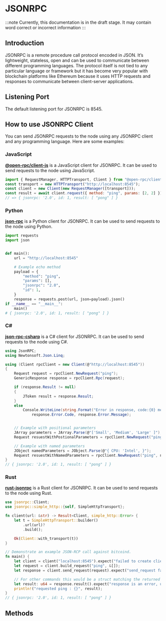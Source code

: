 # JSONRPC

:::note
Currently, this documentation is in the draft stage. It may contain word correct or incorrect information
:::

## Introduction

JSONRPC is a remote procedure call protocol encoded in JSON. It’s lightweight, stateless, open and can be used to communicate between different programming languages. The protocol itself is not tied to any particular language or framework but it has become very popular with blockchain platforms like Ethereum because it uses HTTP requests and responses to communicate between client-server applications.

## Listening Port

The default listening port for JSONRPC is 8545.

## How to use JSONRPC Client

You can send JSONRPC requests to the node using any JSONRPC client and any programming language. Here are some examples:

### JavaScript

[**@open-rpc/client-js**](https://github.com/open-rpc/client-js) is a JavaScript client for JSONRPC. It can be used to send requests to the node using JavaScript.

```js
import { RequestManager, HTTPTransport, Client } from "@open-rpc/client-js";
const transport = new HTTPTransport("http://localhost:8545");
const client = new Client(new RequestManager([transport]));
const result = await client.request({ method: "ping", params: [2, 2] });
// => { jsonrpc: '2.0', id: 1, result: [ "pong" ] }
```

### Python

[**json-rpc**](https://github.com/explodinglabs/jsonrpcclient) is a Python client for JSONRPC. It can be used to send requests to the node using Python.

```py
import requests
import json


def main():
    url = "http://localhost:8545"

    # Example echo method
    payload = {
        "method": "ping",
        "params": [],
        "jsonrpc": "2.0",
        "id": 1,
    }
    response = requests.post(url, json=payload).json()
if __name__ == "__main__":
    main()
# { jsonrpc: '2.0', id: 1, result: [ "pong" ] }
```

### C#

[**json-rpc-csharp**](https://github.com/adamashton/json-rpc-csharp) is a C# client for JSONRPC. It can be used to send requests to the node using C#.

```cs
using JsonRPC;
using Newtonsoft.Json.Linq;

using (Client rpcClient = new Client(@"http://localhost:8545"))
{
    Request request = rpcClient.NewRequest("ping");
    GenericResponse response = rpcClient.Rpc(request);

    if (response.Result != null)
    {
        JToken result = response.Result;
    }
    else
        Console.WriteLine(string.Format("Error in response, code:{0} message:{1}",
            response.Error.Code, response.Error.Message);


    // Example with positional parameters
    JArray parameters = JArray.Parse(@"['Small', 'Medium', 'Large' ]");
    Request resuestWithPostionalParameters = rpcClient.NewRequest("ping", parameters);

    // Example with named parameters
    JObject namedParameters = JObject.Parse(@"{ CPU: 'Intel', }");
    Request resuestWithNamedParameters = rpcClient.NewRequest("ping", namedParameters);
}
// { jsonrpc: '2.0', id: 1, result: [ "pong" ] }
```

### Rust

[**rust-jsonrpc**](https://github.com/apoelstra/rust-jsonrpc/) is a Rust client for JSONRPC. It can be used to send requests to the node using Rust.

```rust
use jsonrpc::Client;
use jsonrpc::simple_http::{self, SimpleHttpTransport};

fn client(url: &str) -> Result<Client, simple_http::Error> {
    let t = SimpleHttpTransport::builder()
        .url(url)?
        .build();

    Ok(Client::with_transport(t))
}

// Demonstrate an example JSON-RCP call against bitcoind.
fn main() {
    let client = client("localhost:8545").expect("failed to create client");
    let request = client.build_request("ping", &[]);
    let response = client.send_request(request).expect("send_request failed");

    // For other commands this would be a struct matching the returned json.
    let result: u64 = response.result().expect("response is an error, use check_error");
    println!("requested ping : {}", result);
}
// { jsonrpc: '2.0', id: 1, result: [ "pong" ] }
```

## Methods
